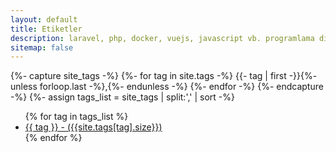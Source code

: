 ```yaml
---
layout: default
title: Etiketler
description: laravel, php, docker, vuejs, javascript vb. programlama dilleri, frameworkleri, teknolojileri ve diğer çeşitli alanlar hakkındaki bilgi, düşünce ve deneyimlerimi içeren makalelerin etiketleri
sitemap: false
---
```


{%- capture site_tags -%}
    {%- for tag in site.tags -%}
        {{- tag | first -}}{%- unless forloop.last -%},{%- endunless -%}
    {%- endfor -%}
{%- endcapture -%}
{%- assign tags_list = site_tags | split:',' | sort -%}

<div class="tags">
    <ul>
        {% for tag in tags_list %}
        <li><a href="#{{- tag -}}"><span>{{ tag }} - ({{site.tags[tag].size}})</span></a></li>
        {% endfor %}
    </ul>
</div>
<!-- 
<hr>

<div id="full-tags-list">
{%- for tag in tags_list -%}
    <h3 id="{{- tag -}}" class="linked-section mt-3">
        <i class="fa fa-tag" aria-hidden="true"></i>
        &nbsp;{{- tag | capitalize -}}&nbsp;({{site.tags[tag].size}})
    </h3>
    <div class="post-list">
        {%- for post in site.tags[tag] -%}
        {% include article.html %}
        {%- endfor -%}
    </div>
{%- endfor -%}
</div> -->